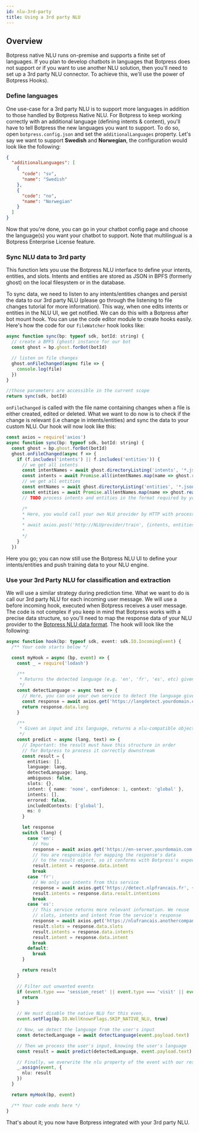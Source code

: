 ```yaml
---
id: nlu-3rd-party
title: Using a 3rd party NLU
---
```


## Overview
Botpress native NLU runs on-premise and supports a finite set of languages. If you plan to develop chatbots in languages that Botpress does not support or if you want to use another NLU solution, then you'll need to set up a 3rd party NLU connector. To achieve this, we'll use the power of Botpress Hooks).

### Define languages
One use-case for a 3rd party NLU is to support more languages in addition to those handled by Botpress Native NLU. For Botpress to keep working correctly with an additional language (defining intents & content), you'll have to tell Botpress the new languages you want to support. To do so, open `botpress.config.json` and set the `additionalLanguages` property. Let's say we want to support **Swedish** and **Norwegian**, the configuration would look like the following:

```json
{
  "additionalLanguages": [
    {
      "code": "sv",
      "name": "Swedish"
    },
    {
      "code": "no",
      "name": "Norwegian"
    }
  ]
}
```

Now that you're done, you can go in your chatbot config page and choose the language(s) you want your chatbot to support. Note that multilingual is a Botpress Enterprise License feature.

### Sync NLU data to 3rd party
This function lets you use the Botpress NLU interface to define your intents, entities, and slots. Intents and entities are stored as JSON in BPFS (formerly ghost) on the local filesystem or in the database.

To sync data, we need to listen to any intents/entities changes and persist the data to our 3rd party NLU (please go through the listening to file changes tutorial for more information). This way, when one edits intents or entities in the NLU UI, we get notified. We can do this with a Botpress after bot mount hook. You can use the code editor module to create hooks easily. Here's how the code for our `fileWatcher` hook looks like:

```js
async function sync(bp: typeof sdk, botId: string) {
  // create a BPFS (ghost) instance for our bot
  const ghost = bp.ghost.forBot(botId)

  // listen on file changes
  ghost.onFileChanged(async file => {
    console.log(file)
  })
}

//those parameters are accessible in the current scope
return sync(sdk, botId)
```

`onFileChanged` is called with the file name containing changes when a file is either created, edited or deleted. What we want to do now is to check if the change is relevant (i.e change in intents/entities) and sync the data to your custom NLU. Our hook will now look like this:

```js
const axios = require('axios')
async function sync(bp: typeof sdk, botId: string) {
  const ghost = bp.ghost.forBot(botId)
  ghost.onFileChanged(async f => {
    if (f.includes('intents') || f.includes('entities')) {
      // we get all intents
      const intentNames = await ghost.directoryListing('intents', '*.json')
      const intents = await Promise.all(intentNames.map(name => ghost.readFileAsObject('intents', name)))
      // we get all entities
      const entNames = await ghost.directoryListing('entities', '*.json')
      const entities = await Promise.all(entNames.map(name => ghost.readFileAsObject('entities', name)))
      // TODO process intents and entities in the format required by your NLU

      /*
      * Here, you would call your own NLU provider by HTTP with processed data
      *
      * await axios.post('http://NLUprovider/train', {intents, entities})
      *
      */
    }
  })
```

Here you go; you can now still use the Botpress NLU UI to define your intents/entities and push training data to your NLU engine.

### Use your 3rd Party NLU for classification and extraction
We will use a similar strategy during prediction time. What we want to do is call our 3rd party NLU for each incoming user message. We will use a before incoming hook, executed when Botpress receives a user message. The code is not complex if you keep in mind that Botpress works with a precise data structure, so you'll need to map the response data of your NLU provider to the [Botpress NLU data format](https://botpress.com/reference/interfaces/_botpress_sdk_.io.eventunderstanding.html). The hook will look like the following:

```ts
async function hook(bp: typeof sdk, event: sdk.IO.IncomingEvent) {
  /** Your code starts below */

  const myHook = async (bp, event) => {
    const _ = require('lodash')

    /**
     * Returns the detected language (e.g. 'en', 'fr', 'es', etc) given a string of text
     */
    const detectLanguage = async text => {
      // Here, you can use your own service to detect the language given the user's text
      const response = await axios.get('https://langdetect.yourdomain.com', { input: text })
      return response.data.lang
    }

    /**
     * Given an input and its language, returns a nlu-compatible object
     */
    const predict = async (lang, text) => {
      // Important: the result must have this structure in order
      // for Botpress to process it correctly downstream
      const result = {
        entities: [],
        language: lang,
        detectedLanguage: lang,
        ambiguous: false,
        slots: {},
        intent: { name: 'none', confidence: 1, context: 'global' },
        intents: [],
        errored: false,
        includedContexts: ['global'],
        ms: 0
      }

      let response
      switch (lang) {
        case 'en':
          // You
          response = await axios.get('https://en-server.yourdomain.com', { input: text })
          // You are responsible for mapping the response's data
          // to the result object, so it conforms with Botpress's expected format
          result.intent = response.data.intent
          break
        case 'fr':
          // We only use intents from this service
          response = await axios.get('https://detect.nlpfrancais.fr', { input: text })
          result.intents = response.data.result.intentions
          break
        case 'es':
          // This service returns more relevant information. We reuse
          // slots, intents and intent from the service's response
          response = await axios.get('https://nlufrancais.anothercompany.com', { input: text })
          result.slots = response.data.slots
          result.intents = response.data.intents
          result.intent = response.data.intent
          break
        default:
          break
      }

      return result
    }

    // Filter out unwanted events
    if (event.type === 'session_reset' || event.type === 'visit' || event.type === 'bp_dialog_timeout') {
      return
    }

    // We must disable the native NLU for this even,
    event.setFlag(bp.IO.WellKnownFlags.SKIP_NATIVE_NLU, true)

    // Now, we detect the language from the user's input
    const detectedLanguage = await detectLanguage(event.payload.text)

    // Then we process the user's input, knowing the user's language
    const result = await predict(detectedLanguage, event.payload.text)

    // Finally, we overwrite the nlu property of the event with our results
    _.assign(event, {
      nlu: result
    })
  }

  return myHook(bp, event)

  /** Your code ends here */
}
```

That's about it; you now have Botpress integrated with your 3rd party NLU.
